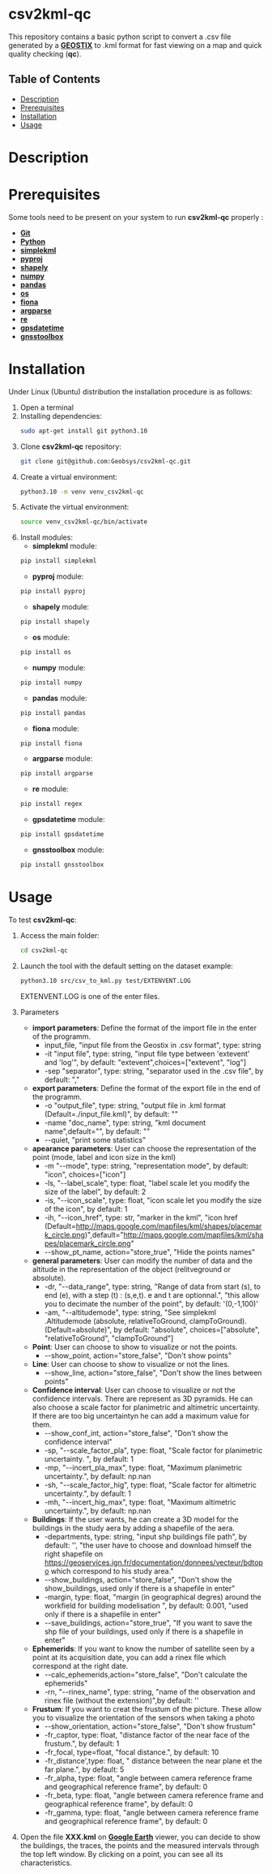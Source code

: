 # csv2kml-qc

This repository contains a basic python script to convert a .csv file generated by a **[GEOSTIX](https://www.geobsys.com/)** to .kml format for fast viewing on a map and quick quality checking (**qc**).

## Table of Contents

- [Description](#description)
- [Prerequisites](#prerequisites)
- [Installation](#installation)
- [Usage](#usage)

# Description

# Prerequisites
Some tools need to be present on your system to run **csv2kml-qc** properly :
- **[Git](https://git-scm.com/)**
- **[Python](https://www.python.org/)**
- **[simplekml](https://simplekml.readthedocs.io/)**
- **[pyproj](https://pyproj4.github.io/pyproj/stable/)**
- **[shapely](https://shapely.readthedocs.io/en/stable/)**
- **[numpy](https://numpy.org/install/)**
- **[pandas](https://pandas.pydata.org/docs/getting_started/install.html)**
- **[os](https://docs.python.org/fr/3/library/os.html)**
- **[fiona](https://pypi.org/project/fiona/)**
- **[argparse](https://pypi.org/project/argparse/)**
- **[re](https://pypi.org/project/regex/)**
- **[gpsdatetime](https://pypi.org/project/gpsdatetime/)**
- **[gnsstoolbox](https://pypi.org/project/gnsstoolbox/)**

# Installation
Under Linux (Ubuntu) distribution the installation procedure is as follows:

1. Open a terminal
2. Installing dependencies:
    ```bash
    sudo apt-get install git python3.10
    ```
3. Clone **csv2kml-qc** repository:
    ```bash
    git clone git@github.com:Geobsys/csv2kml-qc.git
    ```
4. Create a virtual environment:
    ```bash
    python3.10 -m venv venv_csv2kml-qc
    ```
5. Activate the virtual environment:
    ```bash
    source venv_csv2kml-qc/bin/activate
    ```
6. Install modules:
   - **simplekml** module:
    ```bash
    pip install simplekml 
    ```
   - **pyproj** module:
    ```bash
    pip install pyproj
    ```
   - **shapely** module:
    ```bash
    pip install shapely
    ```
   - **os** module:
    ```bash
    pip install os
    ```
   - **numpy** module:
    ```bash
    pip install numpy
    ```
   - **pandas** module:
    ```bash
    pip install pandas
    ```
   - **fiona** module:
    ```bash
    pip install fiona
    ```
   - **argparse** module:
    ```bash
    pip install argparse
    ```
   - **re** module:
    ```bash
    pip install regex
    ```
   - **gpsdatetime** module:
    ```bash
    pip install gpsdatetime
    ```
   - **gnsstoolbox** module:
    ```bash
    pip install gnsstoolbox
    ```

# Usage
To test **csv2kml-qc**:
1. Access the main folder:
    ```bash
    cd csv2kml-qc
    ```
2. Launch the tool with the default setting on the dataset example:
    ```bash
    python3.10 src/csv_to_kml.py test/EXTENVENT.LOG
    ```
    EXTENVENT.LOG is one of the enter files.

3. Parameters 
   - **import parameters**:
     Define the format of the import file in the enter of the programm.
     - input_file, "input file from the Geostix in .csv format", type: string
     - -it "input file", type: string, "input file type between 'extevent' and 'log'", by default: "extevent",choices=["extevent", "log"]
     - -sep "separator", type: string, "separator used in the .csv file", by default: ","
   - **export parameters**:
     Define the format of the export file in the end of the programm. 
     - -o "output_file", type: string, "output file in .kml format (Default=./input_file.kml)", by default: ""
     - -name "doc_name", type: string, "kml document name",default="", by default: ""
     - --quiet, "print some statistics"
   - **apearance parameters**:
     User can choose the representation of the point (mode, label and icon size in the kml)
     - -m "--mode", type: string, "representation mode", by default: "icon", choices=["icon"]
     - -ls, "--label_scale", type: float, "label scale let you modify the size of the label", by default: 2
     - -is, "--icon_scale", type: float, "icon scale let you modify the size of the icon", by default: 1
     - -ih, "--icon_href", type: str, "marker in the kml", "icon href (Default=http://maps.google.com/mapfiles/kml/shapes/placemark_circle.png)",default="http://maps.google.com/mapfiles/kml/shapes/placemark_circle.png"
     - --show_pt_name, action="store_true", "Hide the points names"
   - **general parameters**:
     User can modify the number of data and the altitude in the representation of the object (relitveground or absolute).
     - -dr, "--data_range", type: string, "Range of data from start (s), to end (e), with a step (t) : (s,e,t). e and t are optionnal.", "this allow you to decimate the number of the point", by default: '(0,-1,100)'
     - -am, "--altitudemode", type: string, "See simplekml .Altitudemode (absolute, relativeToGround, clampToGround). (Default=absolute)", by default: "absolute", choices=["absolute", "relativeToGround", "clampToGround"]
   - **Point**:
     User can choose to show to visualize or not the points.
     - --show_point, action="store_false", "Don't show points"
   - **Line**:
     User can choose to show to visualize or not the lines.
     - --show_line, action="store_false", "Don't show the lines between points"
   - **Confidence interval**:
     User can choose to visualize or not the confidence intervals. There are represent as 3D pyramids. He can also choose a scale factor for planimetric and altimetric uncertainty. If there are too big uncertaintyn he can add a maximum value for them. 
     - --show_conf_int, action="store_false", "Don't show the confidence interval"
     - -sp, "--scale_factor_pla", type: float, "Scale factor for planimetric uncertainty. ", by default: 1
     - -mp, "--incert_pla_max", type: float, "Maximum planimetric uncertainty.", by default: np.nan
     - -sh, "--scale_factor_hig", type: float, "Scale factor for altimetric uncertainty.", by default: 1
     - -mh, "--incert_hig_max", type: float, "Maximum altimetric uncertainty.", by default: np.nan
   - **Buildings**:
     If the user wants, he can create a 3D model for the buildings in the study aera by adding a shapefile of the aera. 
     - -departments, type: string, "input shp buildings file path", by default: '', "the user have to choose and download himself the right shapefile on https://geoservices.ign.fr/documentation/donnees/vecteur/bdtopo which correspond to his study area." 
     - --show_buildings, action="store_false", "Don't show the show_buildings, used only if there is a shapefile in enter"
     - -margin, type: float, "margin (in geographical degres) around the workfield for building modelisation ", by default: 0.001, "used only if there is a shapefile in enter"
     - --save_buildings, action="store_true", "If you want to save the shp file of your buildings, used only if there is a shapefile in enter"
   - **Ephemerids**:
     If you want to know the number of satellite seen by a point at its acquisition date, you can add a rinex file which correspond at the right date. 
     - --calc_ephemerids,action="store_false", "Don't calculate the ephemerids"
     - -rn, "--rinex_name", type: string, "name of the observation and rinex file (without the extension)",by default: ''
   - **Frustum**:
     If you want to creat the frustum of the picture. These allow you to visualize the orientation of the sensors when taking a photo
     - --show_orientation, action="store_false", "Don't show frustum"
     - -fr_captor, type: float, "distance factor of the near face of the frustum.", by default: 1
     - -fr_focal, type=float, "focal distance.", by default: 10
     - -fr_distance',type: float, " distance between the near plane et the far plane.", by default: 5
     - -fr_alpha, type: float, "angle between camera reference frame and geographical reference frame", by default: 0
     - -fr_beta, type: float, "angle between camera reference frame and geographical reference frame", by default: 0
     - -fr_gamma, type: float, "angle between camera reference frame and geographical reference frame", by default: 0

3. Open the file **XXX.kml** on **[Google Earth](https://earth.google.com/)** viewer, you can decide to show the buildings, the traces, the points and the measured intervals through the top left window. 
By clicking on a point, you can see all its characteristics.
